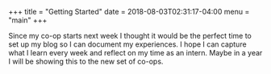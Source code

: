 +++
title =  "Getting Started"
date =  2018-08-03T02:31:17-04:00
menu = "main"
+++

Since my co-op starts next week I thought it would be the perfect time to set up my blog so I can document my experiences. I hope I can capture what I learn every week and reflect on my time as an intern. Maybe in a year I will be showing this to the new set of co-ops.